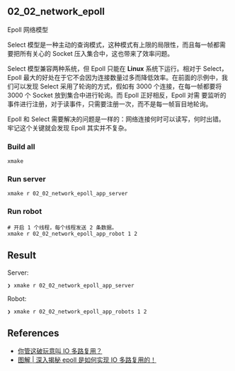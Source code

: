 ## 02_02_network_epoll

Epoll 网络模型

Select 模型是一种主动的查询模式，这种模式有上限的局限性，而且每一帧都需要把所有关心的 Socket 压入集合中，这也带来了效率问题。

Select 模型兼容两种系统，但 Epoll 只能在 **Linux** 系统下运行。相对于 Select，Epoll 最大的好处在于它不会因为连接数量过多而降低效率。在前面的示例中，我们可以发现 Select 采用了轮询的方式，假如有 3000 个连接，在每一帧都要将 3000 个 Socket 放到集合中进行轮询。而 Epoll 正好相反，Epoll 对需 要监听的事件进行注册，对于读事件，只需要注册一次，而不是每一帧盲目地轮询。

Epoll 和 Select 需要解决的问题是一样的：网络连接何时可以读写，何时出错。牢记这个关键就会发现 Epoll 其实并不复杂。

### Build all

```shell
xmake
```

### Run server

```shell
xmake r 02_02_network_epoll_app_server
```

### Run robot

```shell
# 开启 1 个线程，每个线程发送 2 条数据。
xmake r 02_02_network_epoll_app_robot 1 2
```

## Result

Server:

```shell
❯ xmake r 02_02_network_epoll_app_server

```

Robot:

```shell
❯ xmake r 02_02_network_epoll_app_robots 1 2

```

## References

- [你管这破玩意叫 IO 多路复用？](https://mp.weixin.qq.com/s/YdIdoZ_yusVWza1PU7lWaw)
- [图解 | 深入揭秘 epoll 是如何实现 IO 多路复用的！](https://mp.weixin.qq.com/s?__biz=MjM5Njg5NDgwNA==&mid=2247484905&idx=1&sn=a74ed5d7551c4fb80a8abe057405ea5e)
